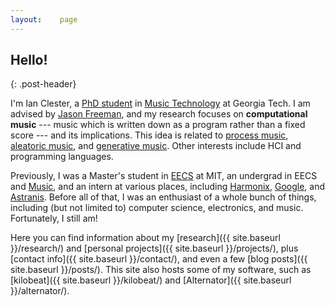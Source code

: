 ```yaml
---
layout:    page
---
```


## Hello!
{: .post-header}

I'm Ian Clester, a [PhD student](https://music.gatech.edu/phd-music-technology) in [Music Technology](https://gtcmt.gatech.edu/) at Georgia Tech. I am advised by [Jason Freeman](https://distributedmusic.gatech.edu/jason/), and my research focuses on **computational music** --- music which is written down as a program rather than a fixed score --- and its implications. This idea is related to [process music](https://en.wikipedia.org/wiki/Process_music), [aleatoric music](https://en.wikipedia.org/wiki/Aleatoric_music), and [generative music](https://en.wikipedia.org/wiki/Generative_music). Other interests include HCI and programming languages.

Previously, I was a Master's student in [EECS](https://www.eecs.mit.edu/) at MIT, an undergrad in EECS and [Music](https://mta.mit.edu/music), and an intern at various places, including [Harmonix](https://www.harmonixmusic.com/), [Google](https://www.google.com/), and [Astranis](https://www.astranis.com/). Before all of that, I was an enthusiast of a whole bunch of things, including (but not limited to) computer science, electronics, and music. Fortunately, I still am!

Here you can find information about my [research]({{ site.baseurl }}/research/) and [personal projects]({{ site.baseurl }}/projects/),
plus [contact info]({{ site.baseurl }}/contact/), and even a few [blog posts]({{ site.baseurl }}/posts/). This site also hosts some of my software, such as [kilobeat]({{ site.baseurl }}/kilobeat/) and [Alternator]({{ site.baseurl }}/alternator/).
